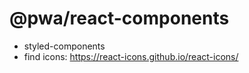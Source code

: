# @pwa/react-components

- styled-components
- find icons: https://react-icons.github.io/react-icons/
